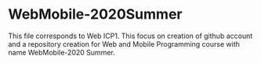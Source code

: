 # WebMobile-2020Summer
This file corresponds to Web ICP1. 
This focus on creation of github account and a repository creation for Web and Mobile Programming course with name WebMobile-2020 Summer.
